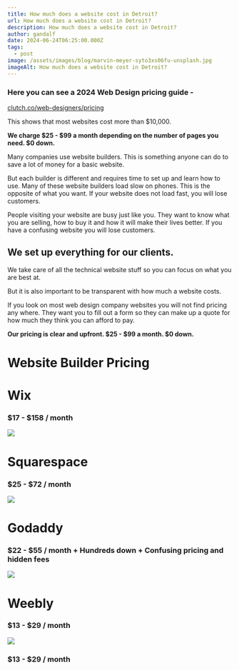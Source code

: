 ```yaml
---
title: How much does a website cost in Detroit?
url: How much does a website cost in Detroit?
description: How much does a website cost in Detroit?
author: gandalf
date: 2024-06-24T06:25:00.000Z
tags:
  - post
image: /assets/images/blog/marvin-meyer-syto3xs06fu-unsplash.jpg
imageAlt: How much does a website cost in Detroit?
---
```

### Here you can see a 2024 Web Design pricing guide -

[clutch.co/web-designers/pricing](https://clutch.co/web-designers/pricing)

This shows that most websites cost more than $10,000.

**We charge $25 - $99 a month depending on the number of pages you need.  $0 down.**

Many companies use website builders. This is something anyone can do to save a lot of money for a basic website.

But each builder is different and requires time to set up and learn how to use. Many of these website builders load slow on phones. This is the opposite of what you want. If your website does not load fast, you will lose customers.

People visiting your website are busy just like you. They want to know what you are selling, how to buy it and how it will make their lives better. If you have a confusing website you will lose customers.

## We set up  everything for our clients.

We take care of all the technical website stuff so you can focus on what you are best at.

But it is also important to be transparent with how much a website costs.

If you look on most web design company websites you will not find pricing any where. They want you to fill out a form so they can make up a quote for how much they think you can afford to pay.

**Our pricing is clear and upfront. $25 - $99 a month. $0 down.**

# **Website Builder Pricing**

# Wix

### $17 - $158 / month

![](/assets/images/blog/screenshot-2024-06-23-at-3.45.51 pm.png)

# Squarespace

### $25 - $72 / month

![](/assets/images/blog/screenshot-2024-06-23-at-3.46.30 pm.png)

# Godaddy

### $22 - $55 / month + Hundreds down + Confusing pricing and hidden fees

![](/assets/images/blog/screenshot-2024-06-23-at-3.48.48 pm.png)

# Weebly

### $13 - $29 / month

![](/assets/images/blog/screenshot-2024-06-23-at-3.49.45 pm.png)

### $13 - $29 / month

